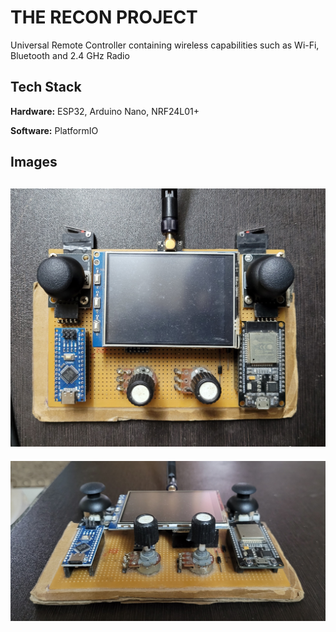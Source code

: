 
# THE RECON PROJECT 
Universal Remote Controller containing wireless capabilities such as Wi-Fi, Bluetooth and 2.4 GHz Radio
## Tech Stack  
**Hardware:** ESP32, Arduino Nano, NRF24L01+

**Software:** PlatformIO  

## Images 
![IMG 1](imgs/img1.jpg) 
---
![IMG 2](imgs/img2.jpg)
